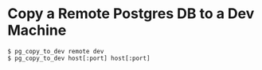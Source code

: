 # Copy a Remote Postgres DB to a Dev Machine

    $ pg_copy_to_dev remote dev
    $ pg_copy_to_dev host[:port] host[:port]

